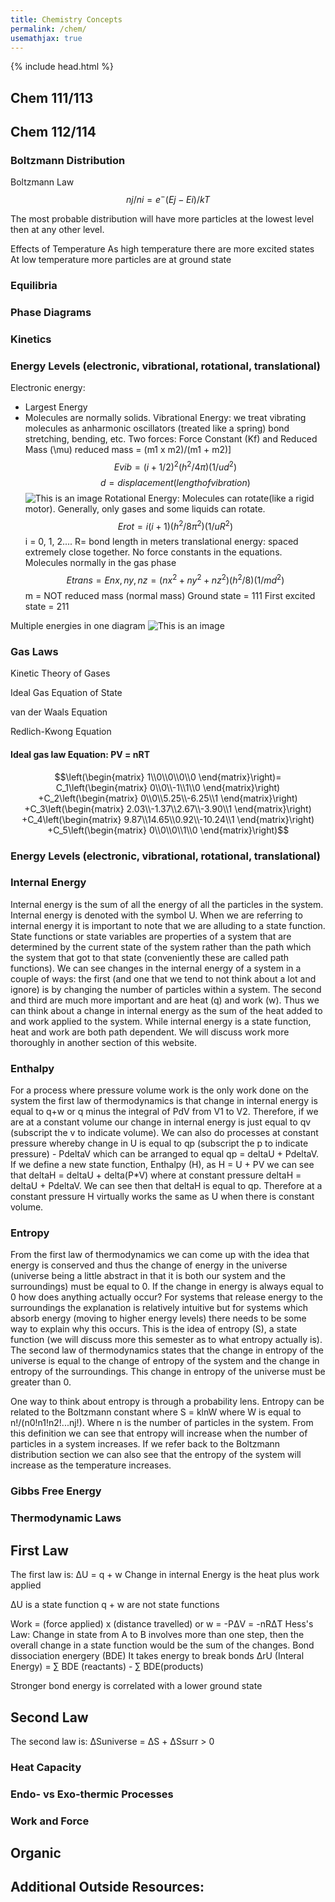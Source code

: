 ```yaml
---
title: Chemistry Concepts
permalink: /chem/  
usemathjax: true
---
```

{% include head.html %}

## Chem 111/113  


## Chem 112/114
### Boltzmann Distribution
Boltzmann Law
$$nj/ni = e^-(Ej-Ei)/kT$$

The most probable distribution will have more particles at the lowest level then at any other level.

Effects of Temperature
As high temperature there are more excited states
At low temperature more particles are at ground state
### Equilibria
### Phase Diagrams
### Kinetics

### Energy Levels (electronic, vibrational, rotational, translational)
Electronic energy:
  - Largest Energy
  - Molecules are normally solids.
Vibrational Energy:
we treat vibrating molecules as anharmonic oscillators (treated like a spring)
bond stretching, bending, etc.
Two forces: Force Constant (Kf) and Reduced Mass (\mu)
reduced mass = (m1 x m2)/(m1 + m2)]
$$Evib = (i + 1/2)^2 (h^2/4π)(1/ud^2)$$
$$d = displacement (length of vibration)$$
![This is an image](https://www.google.com/imgres?imgurl=https%3A%2F%2Fi.stack.imgur.com%2FfZGnb.png&imgrefurl=https%3A%2F%2Fchemistry.stackexchange.com%2Fquestions%2F28287%2Flennard-jones-potential-and-vibrational-energy-level-diagram-explanation&tbnid=UYmZ6uh7GJI5iM&vet=12ahUKEwjQ-pmP_vP4AhXprnIEHbfBB_IQMygGegUIARDkAQ..i&docid=h-isnXSUwXSflM&w=2828&h=2612&q=vibrational%20energy&client=firefox-b-1-d&ved=2ahUKEwjQ-pmP_vP4AhXprnIEHbfBB_IQMygGegUIARDkAQ)
Rotational Energy:
Molecules can rotate(like a rigid motor). Generally, only gases and some liquids can rotate.
$$Erot = i(i+1)(h^2/8π^2)(1/uR^2)$$
i = 0, 1, 2....
R= bond length in meters
translational energy:
spaced extremely close together. No force constants in the equations. Molecules normally in the gas phase  
$$Etrans = Enx,ny,nz = (nx^2 + ny^2 + nz^2)(h^2/8)(1/md^2)$$
m = NOT reduced mass (normal mass)
Ground state = 111
First excited state = 211

Multiple energies in one diagram
![This is an image](https://www.google.com/imgres?imgurl=https%3A%2F%2Fchem.libretexts.org%2F%40api%2Fdeki%2Ffiles%2F125629%2FCNX_UPhysics_42_02_Trans.jpg%3Frevision%3D1&imgrefurl=https%3A%2F%2Fchem.libretexts.org%2FCourses%2FBethuneCookman_University%2FBCU%253A_CH_332_Physical_Chemistry_II%2FText%2F13%253A_Molecular_Spectroscopy%2F13-06._Electronic_Spectra_Contain_Electronic_Vibrational_and_Rotational_Information&tbnid=1Boq4CRjMTbqrM&vet=12ahUKEwjQ-pmP_vP4AhXprnIEHbfBB_IQMygRegUIARD6AQ..i&docid=Gm0WmqY7WU7ygM&w=441&h=418&q=vibrational%20energy&client=firefox-b-1-d&ved=2ahUKEwjQ-pmP_vP4AhXprnIEHbfBB_IQMygRegUIARD6AQ)
### Gas Laws
Kinetic Theory of Gases



Ideal Gas Equation of State



van der Waals Equation



Redlich-Kwong Equation


#### Ideal gas law Equation: PV = nRT
$$\left(\begin{matrix}
1\\0\\0\\0\\0
\end{matrix}\right)=
C_1\left(\begin{matrix}
0\\0\\-1\\1\\0
\end{matrix}\right)
+C_2\left(\begin{matrix}
0\\0\\5.25\\-6.25\\1
\end{matrix}\right)
+C_3\left(\begin{matrix}
2.03\\-1.37\\2.67\\-3.90\\1
\end{matrix}\right)
+C_4\left(\begin{matrix}
9.87\\14.65\\0.92\\-10.24\\1
\end{matrix}\right)
+C_5\left(\begin{matrix}
0\\0\\0\\1\\0
\end{matrix}\right)$$
### Energy Levels (electronic, vibrational, rotational, translational)
### Internal Energy
Internal energy is the sum of all the energy of all the particles in the system. Internal energy is denoted with the symbol U. When we are referring to internal energy it is important to note that we are alluding to a state function. State functions or state variables are properties of a system that are determined by the current state of the system rather than the path which the system that got to that state (conveniently these are called path functions). We can see changes in the internal energy of a system in a couple of ways: the first (and one that we tend to not think about a lot and ignore) is by changing the number of particles within a system. The second and third are much more important and are heat (q) and work (w). Thus we can think about a change in internal energy as the sum of the heat added to and work applied to the system. While internal energy is a state function, heat and work are both path dependent. We will discuss work more thoroughly in another section of this website.
### Enthalpy
For a process where pressure volume work is the only work done on the system the first law of thermodynamics is that change in internal energy is equal to q+w or q minus the integral of PdV from V1 to V2. Therefore, if we are at a constant volume our change in internal energy is just equal to qv (subscript the v to indicate volume). We can also do processes at constant pressure whereby change in U is equal to qp (subscript the p to indicate pressure) - PdeltaV which can be arranged to equal qp = deltaU + PdeltaV. If we define a new state function, Enthalpy (H), as H = U + PV we can see that deltaH = deltaU + delta(P*V) where at constant pressure deltaH = deltaU + PdeltaV. We can see then that deltaH is equal to qp. Therefore at a constant pressure H virtually works the same as U when there is constant volume.
### Entropy
From the first law of thermodynamics we can come up with the idea that energy is conserved and thus the change of energy in the universe (universe being a little abstract in that it is both our system and the surroundings) must be equal to 0. If the change in energy is always equal to 0 how does anything actually occur? For systems that release energy to the surroundings the explanation is relatively intuitive but for systems which absorb energy (moving to higher energy levels) there needs to be some way to explain why this occurs. This is the idea of entropy (S), a state function (we will discuss more this semester as to what entropy actually is). The second law of thermodynamics states that the change in entropy of the universe is equal to the change of entropy of the system and the change in entropy of the surroundings. This change in entropy of the universe must be greater than 0.

One way to think about entropy is through a probability lens. Entropy can be related to the Boltzmann constant where S = klnW where W is equal to n!/(n0!n1!n2!...nj!). Where n is the number of particles in the system. From this definition we can see that entropy will increase when the number of particles in a system increases. If we refer back to the Boltzmann distribution section we can also see that the entropy of the system will increase as the temperature increases.



### Gibbs Free Energy  
### Thermodynamic Laws
## First Law
The first law is:
ΔU = q + w
Change in internal Energy is the heat plus work applied

ΔU is a state function
q + w are not state functions

Work = (force applied) x (distance travelled)
                      or
               w = -PΔV = -nRΔT
Hess's Law:
Change in state from A to B involves more than one step, then the overall change in a state function would be the sum of the changes.
Bond dissociation energery (BDE)
It takes energy to break bonds
ΔrU (Interal Energy) = ∑ BDE (reactants) - ∑ BDE(products)

Stronger bond energy is correlated with a lower ground state
## Second Law  
The second law is:
ΔSuniverse = ΔS + ΔSsurr > 0
### Heat Capacity  
### Endo- vs Exo-thermic Processes
### Work and Force  

## Organic


## Additional Outside Resources:
